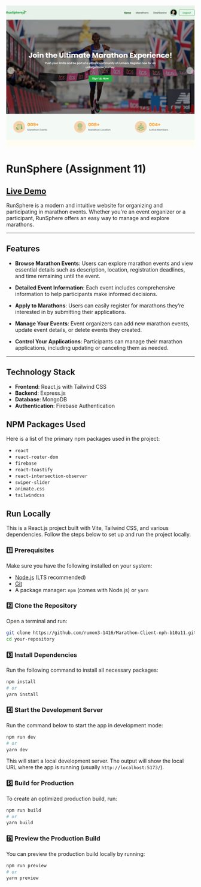 <img src='https://raw.githubusercontent.com/rumon3-1416/Marathon-Client-nph-b10a11/refs/heads/main/public/assets/marathon1.png'>

# RunSphere (Assignment 11)

## [Live Demo](https://assignment-11-d1cd3.web.app/)

RunSphere is a modern and intuitive website for organizing and participating in marathon events. Whether you're an event organizer or a participant, RunSphere offers an easy way to manage and explore marathons.

---

## Features

- **Browse Marathon Events**: Users can explore marathon events and view essential details such as description, location, registration deadlines, and time remaining until the event.
- **Detailed Event Information**: Each event includes comprehensive information to help participants make informed decisions.

- **Apply to Marathons**: Users can easily register for marathons they’re interested in by submitting their applications.

- **Manage Your Events**: Event organizers can add new marathon events, update event details, or delete events they created.

- **Control Your Applications**: Participants can manage their marathon applications, including updating or canceling them as needed.

---

## Technology Stack

- **Frontend**: React.js with Tailwind CSS
- **Backend**: Express.js
- **Database**: MongoDB
- **Authentication**: Firebase Authentication

## NPM Packages Used

Here is a list of the primary npm packages used in the project:

- `react`
- `react-router-dom`
- `firebase`
- `react-toastify`
- `react-intersection-observer`
- `swiper-slider`
- `animate.css`
- `tailwindcss`

## Run Locally

This is a React.js project built with Vite, Tailwind CSS, and various dependencies. Follow the steps below to set up and run the project locally.

### 1️⃣ Prerequisites

Make sure you have the following installed on your system:

- [Node.js](https://nodejs.org/) (LTS recommended)
- [Git](https://git-scm.com/)
- A package manager: `npm` (comes with Node.js) or `yarn`

### 2️⃣ Clone the Repository

Open a terminal and run:

```bash
git clone https://github.com/rumon3-1416/Marathon-Client-nph-b10a11.git
cd your-repository
```

### 3️⃣ Install Dependencies

Run the following command to install all necessary packages:

```bash
npm install
# or
yarn install
```

### 4️⃣ Start the Development Server

Run the command below to start the app in development mode:

```bash
npm run dev
# or
yarn dev
```

This will start a local development server. The output will show the local URL where the app is running (usually `http://localhost:5173/`).

### 5️⃣ Build for Production

To create an optimized production build, run:

```bash
npm run build
# or
yarn build
```

### 6️⃣ Preview the Production Build

You can preview the production build locally by running:

```bash
npm run preview
# or
yarn preview
```
